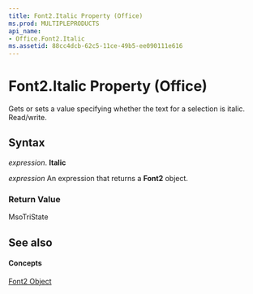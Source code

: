 ```yaml
---
title: Font2.Italic Property (Office)
ms.prod: MULTIPLEPRODUCTS
api_name:
- Office.Font2.Italic
ms.assetid: 88cc4dcb-62c5-11ce-49b5-ee090111e616
---
```



# Font2.Italic Property (Office)

Gets or sets a value specifying whether the text for a selection is italic. Read/write.


## Syntax

 _expression_. **Italic**

 _expression_ An expression that returns a **Font2** object.


### Return Value

MsoTriState


## See also


#### Concepts


[Font2 Object](font2-object-office.md)

